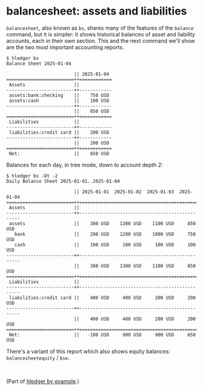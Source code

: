# balancesheet: assets and liabilities

`balancesheet`, also known as `bs`, shares many of the features of the `balance` command, but it is simpler: 
it shows historical balances of asset and liability accounts, each in their own section.
This and the next command we'll show are the two most important accounting reports.


```
$ hledger bs
Balance Sheet 2025-01-04

                         || 2025-01-04 
=========================++============
 Assets                  ||            
-------------------------++------------
 assets:bank:checking    ||    750 USD 
 assets:cash             ||    100 USD 
-------------------------++------------
                         ||    850 USD 
=========================++============
 Liabilities             ||            
-------------------------++------------
 liabilities:credit card ||    200 USD 
-------------------------++------------
                         ||    200 USD 
=========================++============
 Net:                    ||    650 USD 
```

Balances for each day, in tree mode, down to account depth 2:
```
$ hledger bs -Dt -2
Daily Balance Sheet 2025-01-01..2025-01-04

                         || 2025-01-01  2025-01-02  2025-01-03  2025-01-04 
=========================++================================================
 Assets                  ||                                                
-------------------------++------------------------------------------------
 assets                  ||    300 USD    1300 USD    1100 USD     850 USD 
   bank                  ||    200 USD    1200 USD    1000 USD     750 USD 
   cash                  ||    100 USD     100 USD     100 USD     100 USD 
-------------------------++------------------------------------------------
                         ||    300 USD    1300 USD    1100 USD     850 USD 
=========================++================================================
 Liabilities             ||                                                
-------------------------++------------------------------------------------
 liabilities:credit card ||    400 USD     400 USD     200 USD     200 USD 
-------------------------++------------------------------------------------
                         ||    400 USD     400 USD     200 USD     200 USD 
=========================++================================================
 Net:                    ||   -100 USD     900 USD     900 USD     650 USD 
```

There's a variant of this report which also shows equity balances: `balancesheetequity` / `bse`.

<br>

(Part of [hledger by example](hledger-by-example.md).)

